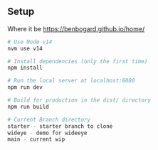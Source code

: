 ## Setup

Where it be https://benbogard.github.io/home/

``` bash
# Use Node v14
nvm use v14

# Install dependencies (only the first time)
npm install

# Run the local server at localhost:8080
npm run dev

# Build for production in the dist/ directory
npm run build

# Current Branch directory
starter - starter branch to clone
wideye - demo for wideeye
main - current wip

```